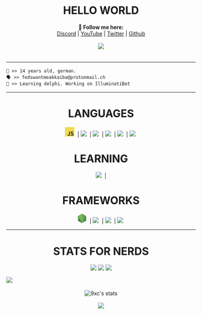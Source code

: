 <h1 align="center">HELLO WORLD</h1>

<p align="center">
  <b>🖤 Follow me here:</b><br>
  <a href="https://discord.gg/fzadvHXjCr">Discord</a> |
  <a href="https://www.youtube.com/channel/UCAEGp2bt0poKRwR3FrMyndw">YouTube</a> |
  <a href="https://twitter.com/rookiethagawd">Twitter</a> |
  <a href="https://github.com/9xc">Github</a>
  <br><br>
  <img src="https://media.discordapp.net/attachments/879205491954290778/879478268905021520/efsdfdsf.gif">
  <br><br>
</p>

-----

```diff
👤 >> 14 years old, german.
🗣️ >> fedswantmeakkaiba@protonmail.ch
🐺 >> Learning delphi. Working on IlluminatiBot
```

-----

<h1 align="center">LANGUAGES</h1>

<p align="center"> 
  <code><img height="25" src="https://raw.githubusercontent.com/github/explore/80688e429a7d4ef2fca1e82350fe8e3517d3494d/topics/javascript/javascript.png"></code>&nbsp; |
  <code><img height="25" src="https://upload.wikimedia.org/wikipedia/commons/thumb/c/c3/Python-logo-notext.svg/1024px-Python-logo-notext.svg.png"></code>&nbsp; |
  <code><img height="25" src="https://www.php.net//images/logos/new-php-logo.svg"></code>&nbsp; |
  <code><img height="25" src="https://www.armortechs.com/upload/image/blog/css-variables-css-3-logo.png"></code>&nbsp; |
  <code><img height="25" src="https://logodix.com/logo/470388.png"></code>&nbsp; |
  <code><img height="25" src="https://img2.freepng.fr/20180831/iua/kisspng-c-programming-language-logo-microsoft-visual-stud-atlas-portfolio-5b89919299aab1.1956912415357423546294.jpg"></code>&nbsp;
</p>

<h1 align="center">LEARNING</h1>

<p align="center"> 
  <code><img height="25" src="https://external-content.duckduckgo.com/iu/?u=https%3A%2F%2Ftse1.mm.bing.net%2Fth%3Fid%3DOIP.7MXkGWv7yShgh59zp3MPLwAAAA%26pid%3DApi&f=1"></code>&nbsp; |
</p>

<h1 align="center">FRAMEWORKS</h1>

<p align="center"> 
  <code><img height="25" src="https://raw.githubusercontent.com/github/explore/80688e429a7d4ef2fca1e82350fe8e3517d3494d/topics/nodejs/nodejs.png"></code>&nbsp; |
  <code><img height="25" src="https://clipground.com/images/visual-studio-logo-png-9.jpg"></code>&nbsp; |
  <code><img height="25" src="https://e1.pngegg.com/pngimages/354/761/png-clipart-visual-studio-code-icon-redesign-for-macos-vscode-blue-and-white-logo.png"></code>&nbsp; |
  <code><img height="25" src="https://upload.wikimedia.org/wikipedia/commons/thumb/a/a3/.NET_Logo.svg/langfr-220px-.NET_Logo.svg.png"></code>&nbsp;
</p>

-----

<h1 align="center">STATS FOR NERDS</h1>
<p align="center">
  <img src="https://img.shields.io/github/followers/9xc?style=social">
  <img src="https://img.shields.io/github/stars/9xc?style=social">
  <img src="https://komarev.com/ghpvc/?username=9xc&color=blue">
</p>

<img src="https://activity-graph.herokuapp.com/graph?username=9xc">

<p align="center"> <img align="center" src="https://github-readme-stats.vercel.app/api?username=9xc&show_icons=true&include_all_commits=true&show_icons=true&title_color=fff&icon_color=79ff97&text_color=9f9f9f&bg_color=151515" alt="9xc's stats" /> </p>

<p align="center"> <img align="center" src="https://github-readme-stats.vercel.app/api/top-langs/?username=9xc&layout=compact&show_icons=true&title_color=fff&icon_color=79ff97&text_color=9f9f9f&bg_color=151515" /></p>

